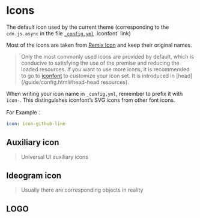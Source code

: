 # Icons

The default icon used by the current theme (corresponding to the `cdn.js.async` in the file [`_config.yml`](https://github.com/YunYouJun/hexo-theme-yun/blob/dev/_config.yml#L277) .iconfont` link)

Most of the icons are taken from [Remix Icon](https://remixicon.com/) and keep their original names.

> Only the most commonly used icons are provided by default, which is conducive to satisfying the use of the premise and reducing the loaded resources. If you want to use more icons, it is recommended to go to [iconfont](https://www.iconfont.cn/) to customize your icon set. It is introduced in [head](/guide/config.html#head-head resources).

When writing your icon name in `_config,yml`, remember to prefix it with `icon-`. This distinguishes iconfont’s SVG icons from other font icons.

For Example：

```yaml
icon: icon-github-line
```

## Auxiliary icon

> Universal UI auxiliary icons

<display-icon v-for="aria in arias" :icon="aria"></display-icon>

## Ideogram icon

> Usually there are corresponding objects in reality

<display-icon v-for="object in objects" :icon="object"></display-icon>

## LOGO

<display-icon v-for="logo in logos" :icon="logo"></display-icon>

<div class="toast" id="toast">
  Copy Sucessfully.
</div>

<script>
import icons from "../../.vuepress/assets/icons.json"
export default {
  data() {
    return {
      ...icons
    }
  }
}
</script>

<style lang="stylus">
.toast {
  position: fixed;
  top: 5rem;
  color: white;
  background-color: #4CAF50;
  border-radius: 2rem;
  padding: 0.5rem 2rem;
  box-shadow: 0 0 0.2rem #4CAF50;
  transition: 0.4s;
  opacity: 0;

  &.show {
    opacity: 1;
  }
}
</style>
